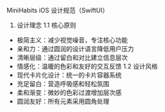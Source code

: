 MiniHabits iOS 设计规范（SwiftUI）

1. 设计理念
1.1 核心原则
* 极简主义：减少视觉噪音，专注核心功能
* 亲和力：通过圆润的设计语言降低用户压力
* 清晰层级：通过留白和对比建立信息层次
* 情感化：温暖的色彩和友好的交互反馈
1.2 设计风格
* 现代卡片化设计：统一的卡片容器系统
* 充足留白：营造呼吸感和轻松氛围
* 柔和渐变：微妙的色彩过渡增加层次感
* 圆润友好：所有元素采用圆角处理
